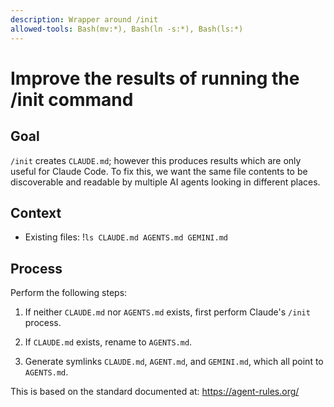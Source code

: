 ```yaml
---
description: Wrapper around /init
allowed-tools: Bash(mv:*), Bash(ln -s:*), Bash(ls:*)
---
```

# Improve the results of running the /init command

## Goal

`/init` creates `CLAUDE.md`; however this produces results which are only
useful for Claude Code.  To fix this, we want the same file contents to be
discoverable and readable by multiple AI agents looking in different places.

## Context

- Existing files: !`ls CLAUDE.md AGENTS.md GEMINI.md`

## Process

Perform the following steps:

1. If neither `CLAUDE.md` nor `AGENTS.md` exists, first perform Claude's `/init`
   process.

2. If `CLAUDE.md` exists, rename to `AGENTS.md`.

3. Generate symlinks `CLAUDE.md`, `AGENT.md`, and `GEMINI.md`, which all point
   to `AGENTS.md`.

This is based on the standard documented at: https://agent-rules.org/
